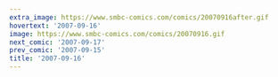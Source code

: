 ```yaml
---
extra_image: https://www.smbc-comics.com/comics/20070916after.gif
hovertext: '2007-09-16'
image: https://www.smbc-comics.com/comics/20070916.gif
next_comic: '2007-09-17'
prev_comic: '2007-09-15'
title: '2007-09-16'
---
```


